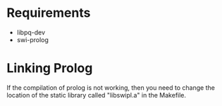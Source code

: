 # Requirements

* libpq-dev
* swi-prolog


# Linking Prolog

If the compilation of prolog is not working, then you need to change the
location of the static library called "libswipl.a" in the Makefile.
